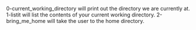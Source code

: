 0-current_working_directory will print out the directory we are currently at.
1-listit will list the contents of your current working directory.
2-bring_me_home will take the user to the home directory.  
